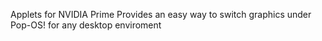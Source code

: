 
Applets for NVIDIA Prime
Provides an easy way to switch graphics under Pop-OS! for any desktop enviroment
